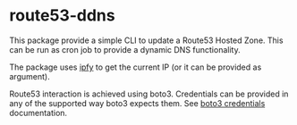 # route53-ddns

This package provide a simple CLI to update a Route53 Hosted Zone. This can be run as
cron job to provide a dynamic DNS functionality.

The package uses [ipfy](https://api.ipify.org) to get the current IP (or it can be provided as argument).

Route53 interaction is achieved using boto3. Credentials can be provided in any of the supported way
boto3 expects them. See [boto3 credentials](https://boto3.amazonaws.com/v1/documentation/api/latest/guide/credentials.html)
documentation.
